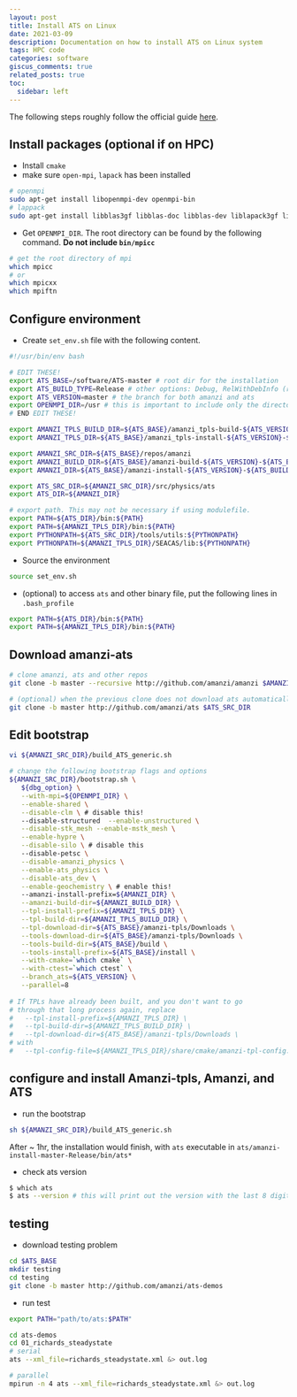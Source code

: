 ```yaml
---
layout: post
title: Install ATS on Linux 
date: 2021-03-09 
description: Documentation on how to install ATS on Linux system
tags: HPC code 
categories: software
giscus_comments: true
related_posts: true
toc:
  sidebar: left
---
```



The following steps roughly follow the official guide [here](https://github.com/amanzi/amanzi/blob/master/INSTALL_ATS.md).

## Install packages (optional if on HPC)

- Install `cmake`
- make sure `open-mpi`, `lapack` has been installed
```bash
# openmpi
sudo apt-get install libopenmpi-dev openmpi-bin 
# lappack
sudo apt-get install libblas3gf libblas-doc libblas-dev liblapack3gf liblapack-doc liblapack-dev
```

- Get `OPENMPI_DIR`. The root directory can be found by the following command. **Do not include `bin/mpicc`**
```bash
# get the root directory of mpi
which mpicc 
# or
which mpicxx
which mpiftn
```

## Configure environment

- Create `set_env.sh` file with the following content.
```bash
#!/usr/bin/env bash

# EDIT THESE!
export ATS_BASE=/software/ATS-master # root dir for the installation
export ATS_BUILD_TYPE=Release # other options: Debug, RelWithDebInfo (release with debug info)
export ATS_VERSION=master # the branch for both amanzi and ats
export OPENMPI_DIR=/usr # this is important to include only the directory instead of /usr/bin if mpirun exists inside /usr/bin
# END EDIT THESE!

export AMANZI_TPLS_BUILD_DIR=${ATS_BASE}/amanzi_tpls-build-${ATS_VERSION}-${ATS_BUILD_TYPE}
export AMANZI_TPLS_DIR=${ATS_BASE}/amanzi_tpls-install-${ATS_VERSION}-${ATS_BUILD_TYPE}

export AMANZI_SRC_DIR=${ATS_BASE}/repos/amanzi
export AMANZI_BUILD_DIR=${ATS_BASE}/amanzi-build-${ATS_VERSION}-${ATS_BUILD_TYPE}
export AMANZI_DIR=${ATS_BASE}/amanzi-install-${ATS_VERSION}-${ATS_BUILD_TYPE}

export ATS_SRC_DIR=${AMANZI_SRC_DIR}/src/physics/ats
export ATS_DIR=${AMANZI_DIR}

# export path. This may not be necessary if using modulefile.
export PATH=${ATS_DIR}/bin:${PATH}
export PATH=${AMANZI_TPLS_DIR}/bin:${PATH}
export PYTHONPATH=${ATS_SRC_DIR}/tools/utils:${PYTHONPATH}
export PYTHONPATH=${AMANZI_TPLS_DIR}/SEACAS/lib:${PYTHONPATH}
```

- Source the environment
```bash
source set_env.sh
```
- (optional) to access `ats` and other binary file, put the following lines in `.bash_profile`
```bash
export PATH=${ATS_DIR}/bin:${PATH}
export PATH=${AMANZI_TPLS_DIR}/bin:${PATH}
```
## Download amanzi-ats

```bash
# clone amanzi, ats and other repos
git clone -b master --recursive http://github.com/amanzi/amanzi $AMANZI_SRC_DIR

# (optional) when the previous clone does not download ats automatically
git clone -b master http://github.com/amanzi/ats $ATS_SRC_DIR
```

## Edit bootstrap

```bash
vi ${AMANZI_SRC_DIR}/build_ATS_generic.sh

# change the following bootstrap flags and options
${AMANZI_SRC_DIR}/bootstrap.sh \
   ${dbg_option} \
   --with-mpi=${OPENMPI_DIR} \
   --enable-shared \
   --disable-clm \ # disable this!
   --disable-structured  --enable-unstructured \
   --disable-stk_mesh --enable-mstk_mesh \
   --enable-hypre \
   --disable-silo \ # disable this
   --disable-petsc \
   --disable-amanzi_physics \
   --enable-ats_physics \
   --disable-ats_dev \
   --enable-geochemistry \ # enable this!
   --amanzi-install-prefix=${AMANZI_DIR} \
   --amanzi-build-dir=${AMANZI_BUILD_DIR} \
   --tpl-install-prefix=${AMANZI_TPLS_DIR} \
   --tpl-build-dir=${AMANZI_TPLS_BUILD_DIR} \
   --tpl-download-dir=${ATS_BASE}/amanzi-tpls/Downloads \
   --tools-download-dir=${ATS_BASE}/amanzi-tpls/Downloads \
   --tools-build-dir=${ATS_BASE}/build \
   --tools-install-prefix=${ATS_BASE}/install \
   --with-cmake=`which cmake` \
   --with-ctest=`which ctest` \
   --branch_ats=${ATS_VERSION} \
   --parallel=8
   
# If TPLs have already been built, and you don't want to go
# through that long process again, replace
#   --tpl-install-prefix=${AMANZI_TPLS_DIR} \
#   --tpl-build-dir=${AMANZI_TPLS_BUILD_DIR} \
#   --tpl-download-dir=${ATS_BASE}/amanzi-tpls/Downloads \
# with
#   --tpl-config-file=${AMANZI_TPLS_DIR}/share/cmake/amanzi-tpl-config.cmake \   
```

## configure and install Amanzi-tpls, Amanzi, and ATS

- run the bootstrap
```bash
sh ${AMANZI_SRC_DIR}/build_ATS_generic.sh
```

After ~ 1hr, the installation would finish, with `ats` executable in `ats/amanzi-install-master-Release/bin/ats*`

- check ats version
```bash
$ which ats
$ ats --version # this will print out the version with the last 8 digits as hash tag from git commits
```

## testing

- download testing problem

```bash
cd $ATS_BASE
mkdir testing
cd testing
git clone -b master http://github.com/amanzi/ats-demos
```

-  run test

```bash
export PATH="path/to/ats:$PATH"

cd ats-demos
cd 01_richards_steadystate
# serial
ats --xml_file=richards_steadystate.xml &> out.log

# parallel
mpirun -n 4 ats --xml_file=richards_steadystate.xml &> out.log
```